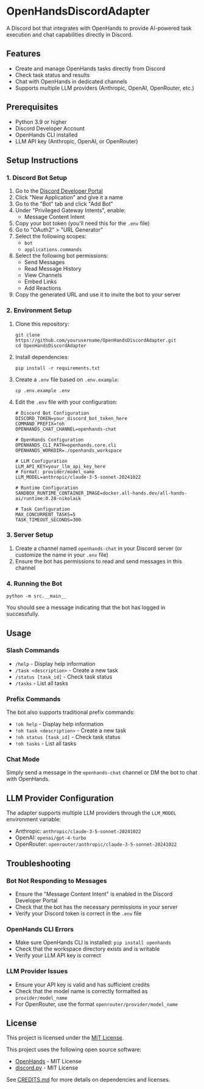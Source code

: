 # OpenHandsDiscordAdapter

A Discord bot that integrates with OpenHands to provide AI-powered task execution and chat capabilities directly in Discord.

## Features

- Create and manage OpenHands tasks directly from Discord
- Check task status and results
- Chat with OpenHands in dedicated channels
- Supports multiple LLM providers (Anthropic, OpenAI, OpenRouter, etc.)

## Prerequisites

- Python 3.9 or higher
- Discord Developer Account
- OpenHands CLI installed
- LLM API key (Anthropic, OpenAI, or OpenRouter)

## Setup Instructions

### 1. Discord Bot Setup

1. Go to the [Discord Developer Portal](https://discord.com/developers/applications)
2. Click "New Application" and give it a name
3. Go to the "Bot" tab and click "Add Bot"
4. Under "Privileged Gateway Intents", enable:
   - Message Content Intent
5. Copy your bot token (you'll need this for the `.env` file)
6. Go to "OAuth2" > "URL Generator"
7. Select the following scopes:
   - `bot`
   - `applications.commands`
8. Select the following bot permissions:
   - Send Messages
   - Read Message History
   - View Channels
   - Embed Links
   - Add Reactions
9. Copy the generated URL and use it to invite the bot to your server

### 2. Environment Setup

1. Clone this repository:
   ```
   git clone https://github.com/yourusername/OpenHandsDiscordAdapter.git
   cd OpenHandsDiscordAdapter
   ```

2. Install dependencies:
   ```
   pip install -r requirements.txt
   ```

3. Create a `.env` file based on `.env.example`:
   ```
   cp .env.example .env
   ```

4. Edit the `.env` file with your configuration:
   ```
   # Discord Bot Configuration
   DISCORD_TOKEN=your_discord_bot_token_here
   COMMAND_PREFIX=!oh 
   OPENHANDS_CHAT_CHANNEL=openhands-chat

   # OpenHands Configuration
   OPENHANDS_CLI_PATH=openhands.core.cli
   OPENHANDS_WORKDIR=./openhands_workspace

   # LLM Configuration
   LLM_API_KEY=your_llm_api_key_here
   # Format: provider/model_name
   LLM_MODEL=anthropic/claude-3-5-sonnet-20241022

   # Runtime Configuration
   SANDBOX_RUNTIME_CONTAINER_IMAGE=docker.all-hands.dev/all-hands-ai/runtime:0.28-nikolaik

   # Task Configuration
   MAX_CONCURRENT_TASKS=5
   TASK_TIMEOUT_SECONDS=300
   ```

### 3. Server Setup

1. Create a channel named `openhands-chat` in your Discord server (or customize the name in your `.env` file)
2. Ensure the bot has permissions to read and send messages in this channel

### 4. Running the Bot

```
python -m src.__main__
```

You should see a message indicating that the bot has logged in successfully.

## Usage

### Slash Commands

- `/help` - Display help information
- `/task <description>` - Create a new task
- `/status [task_id]` - Check task status
- `/tasks` - List all tasks

### Prefix Commands

The bot also supports traditional prefix commands:

- `!oh help` - Display help information
- `!oh task <description>` - Create a new task
- `!oh status [task_id]` - Check task status
- `!oh tasks` - List all tasks

### Chat Mode

Simply send a message in the `openhands-chat` channel or DM the bot to chat with OpenHands.

## LLM Provider Configuration

The adapter supports multiple LLM providers through the `LLM_MODEL` environment variable:

- Anthropic: `anthropic/claude-3-5-sonnet-20241022`
- OpenAI: `openai/gpt-4-turbo`
- OpenRouter: `openrouter/anthropic/claude-3-5-sonnet-20241022`

## Troubleshooting

### Bot Not Responding to Messages

- Ensure the "Message Content Intent" is enabled in the Discord Developer Portal
- Check that the bot has the necessary permissions in your server
- Verify your Discord token is correct in the `.env` file

### OpenHands CLI Errors

- Make sure OpenHands CLI is installed: `pip install openhands`
- Check that the workspace directory exists and is writable
- Verify your LLM API key is correct

### LLM Provider Issues

- Ensure your API key is valid and has sufficient credits
- Check that the model name is correctly formatted as `provider/model_name`
- For OpenRouter, use the format `openrouter/provider/model_name`

## License

This project is licensed under the [MIT License](LICENSE).

This project uses the following open source software:
- [OpenHands](https://github.com/All-Hands-AI/OpenHands) - MIT License
- [discord.py](https://github.com/Rapptz/discord.py) - MIT License

See [CREDITS.md](CREDITS.md) for more details on dependencies and licenses.
